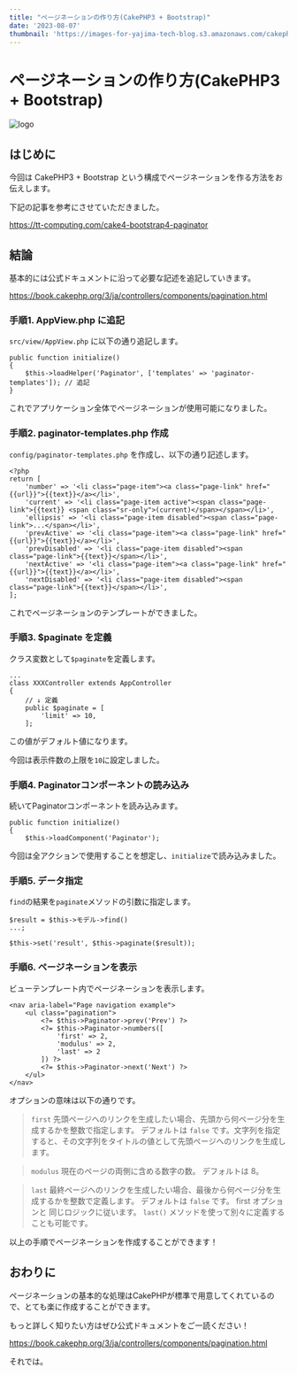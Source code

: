 ```yaml
---
title: "ページネーションの作り方(CakePHP3 + Bootstrap)"
date: '2023-08-07'
thumbnail: 'https://images-for-yajima-tech-blog.s3.amazonaws.com/cakephp_logo.jpg'
---
```


# ページネーションの作り方(CakePHP3 + Bootstrap)

![logo](https://images-for-yajima-tech-blog.s3.amazonaws.com/cakephp_logo.jpg)

## はじめに

今回は CakePHP3 + Bootstrap という構成でページネーションを作る方法をお伝えします。

下記の記事を参考にさせていただきました。

https://tt-computing.com/cake4-bootstrap4-paginator

## 結論

基本的には公式ドキュメントに沿って必要な記述を追記していきます。

https://book.cakephp.org/3/ja/controllers/components/pagination.html

### 手順1. AppView.php に追記

`src/view/AppView.php` に以下の通り追記します。

```php:src/view/AppView.php
public function initialize()
{
    $this->loadHelper('Paginator', ['templates' => 'paginator-templates']); // 追記
}
```

これでアプリケーション全体でページネーションが使用可能になりました。

### 手順2. paginator-templates.php 作成

`config/paginator-templates.php` を作成し、以下の通り記述します。

```php:config/paginator-templates.php
<?php
return [
    'number' => '<li class="page-item"><a class="page-link" href="{{url}}">{{text}}</a></li>',
    'current' => '<li class="page-item active"><span class="page-link">{{text}} <span class="sr-only">(current)</span></span></li>',
    'ellipsis' => '<li class="page-item disabled"><span class="page-link">...</span></li>',
    'prevActive' => '<li class="page-item"><a class="page-link" href="{{url}}">{{text}}</a></li>',
    'prevDisabled' => '<li class="page-item disabled"><span class="page-link">{{text}}</span></li>',
    'nextActive' => '<li class="page-item"><a class="page-link" href="{{url}}">{{text}}</a></li>',
    'nextDisabled' => '<li class="page-item disabled"><span class="page-link">{{text}}</span></li>',
];
```

これでページネーションのテンプレートができました。

### 手順3. $paginate を定義

クラス変数として`$paginate`を定義します。

```php:Controller
...
class XXXController extends AppController
{
    // ↓ 定義
    public $paginate = [
        'limit' => 10,
    ];
```

この値がデフォルト値になります。

今回は表示件数の上限を`10`に設定しました。

### 手順4. Paginatorコンポーネントの読み込み

続いてPaginatorコンポーネントを読み込みます。

```php:Controller
public function initialize()
{
    $this->loadComponent('Paginator');
```

今回は全アクションで使用することを想定し、`initialize`で読み込みました。

### 手順5. データ指定

`find`の結果を`paginate`メソッドの引数に指定します。

```php:Controller
$result = $this->モデル->find()
...;

$this->set('result', $this->paginate($result));
```

### 手順6. ページネーションを表示

ビューテンプレート内でページネーションを表示します。

```php:Template
<nav aria-label="Page navigation example">
    <ul class="pagination">
        <?= $this->Paginator->prev('Prev') ?>
        <?= $this->Paginator->numbers([
            'first' => 2,
            'modulus' => 2,
            'last' => 2
        ]) ?>
        <?= $this->Paginator->next('Next') ?>
    </ul>
</nav>
```

オプションの意味は以下の通りです。

> `first` 先頭ページへのリンクを生成したい場合、先頭から何ページ分を生成するかを整数で指定します。 デフォルトは `false` です。文字列を指定すると、その文字列をタイトルの値として先頭ページへのリンクを生成します。

> `modulus` 現在のページの両側に含める数字の数。 デフォルトは 8。

> `last` 最終ページヘのリンクを生成したい場合、最後から何ページ分を生成するかを整数で定義します。 デフォルトは `false` です。 first オプションと 同じロジックに従います。 `last()` メソッドを使って別々に定義することも可能です。

以上の手順でページネーションを作成することができます！

## おわりに

ページネーションの基本的な処理はCakePHPが標準で用意してくれているので、とても楽に作成することができます。

もっと詳しく知りたい方はぜひ公式ドキュメントをご一読ください！

https://book.cakephp.org/3/ja/controllers/components/pagination.html

それでは。
